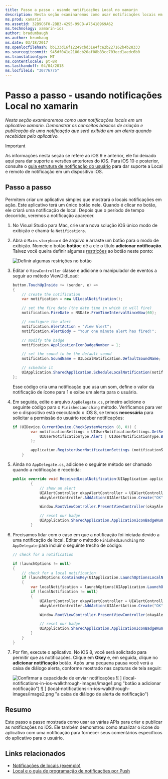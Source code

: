 ```yaml
---
title: Passo a passo - usando notificações Local no xamarin
description: Nesta seção examinaremos como usar notificações locais em um aplicativo xamarin. Demonstrar os conceitos básicos de criação e publicação de uma notificação que será exibida em um alerta quando recebidas pelo aplicativo.
ms.prod: xamarin
ms.assetid: 32B9C6F0-2BB3-4295-99CB-A75418969A62
ms.technology: xamarin-ios
author: bradumbaugh
ms.author: brumbaug
ms.date: 03/18/2017
ms.openlocfilehash: bb133d16f12249cbd31e4fce2b227162b4b28333
ms.sourcegitcommit: 945df041e2180cb20af08b83cc703ecd1aedc6b0
ms.translationtype: MT
ms.contentlocale: pt-BR
ms.lasthandoff: 04/04/2018
ms.locfileid: "30776775"
---
```

# <a name="walkthrough---using-local-notifications-in-xamarinios"></a>Passo a passo - usando notificações Local no xamarin

_Nesta seção examinaremos como usar notificações locais em um aplicativo xamarin. Demonstrar os conceitos básicos de criação e publicação de uma notificação que será exibida em um alerta quando recebidas pelo aplicativo._

> [!IMPORTANT]
> As informações nesta seção se refere ao iOS 9 e anterior, ele foi deixado aqui para dar suporte a versões anteriores do iOS. Para iOS 10 e posterior, consulte o [guia estrutura de notificação do usuário](~/ios/platform/user-notifications/index.md) para dar suporte a Local e remoto de notificação em um dispositivo iOS.

## <a name="walkthrough"></a>Passo a passo

Permitem criar um aplicativo simples que mostrará o locais notificações em ação. Este aplicativo terá um único botão nele. Quando é clicar no botão, ele criará uma notificação de local. Depois que o período de tempo decorrido, veremos a notificação aparecer.


1. No Visual Studio para Mac, crie uma nova solução iOS único modo de exibição e chamá-la `Notifications`.
1. Abra o `Main.storyboard` de arquivo e arraste um botão para o modo de exibição. Nomeie o botão **botão**e dê a ele o título **adicionar notificação**. Talvez você queira definir algumas [restrições](~/ios/user-interface/designer/designer-auto-layout.md) ao botão neste ponto: 

    ![](local-notifications-in-ios-walkthrough-images/image3.png "Definir algumas restrições no botão")
1. Editar o `ViewController` classe e adicione o manipulador de eventos a seguir ao método ViewDidLoad:

    ```csharp
    button.TouchUpInside += (sender, e) =>
    {
        // create the notification
        var notification = new UILocalNotification();

        // set the fire date (the date time in which it will fire)
        notification.FireDate = NSDate.FromTimeIntervalSinceNow(60);

        // configure the alert
        notification.AlertAction = "View Alert";
        notification.AlertBody = "Your one minute alert has fired!";

        // modify the badge
        notification.ApplicationIconBadgeNumber = 1;

        // set the sound to be the default sound
        notification.SoundName = UILocalNotification.DefaultSoundName;

        // schedule it
        UIApplication.SharedApplication.ScheduleLocalNotification(notification);
    };
    ```

    Esse código cria uma notificação que usa um som, define o valor da notificação de ícone para 1 e exibe um alerta para o usuário.

1. Em seguida, edite o arquivo `AppDelegate.cs`, primeiro adicione o seguinte código para o `FinishedLaunching` método. Verificamos para ver se o dispositivo está executando o iOS 8, se temos **necessária** para solicitar a permissão do usuário receber notificações:

    ```csharp
    if (UIDevice.CurrentDevice.CheckSystemVersion (8, 0)) {
            var notificationSettings = UIUserNotificationSettings.GetSettingsForTypes (
                UIUserNotificationType.Alert | UIUserNotificationType.Badge | UIUserNotificationType.Sound, null
            );

            application.RegisterUserNotificationSettings (notificationSettings);
        }
    ```

1. Ainda no `AppDelegate.cs`, adicione o seguinte método ser chamado quando a notificação é recebida:

    ```csharp
    public override void ReceivedLocalNotification(UIApplication application, UILocalNotification notification)
            {
                // show an alert
                UIAlertController okayAlertController = UIAlertController.Create(notification.AlertAction, notification.AlertBody, UIAlertControllerStyle.Alert);
                okayAlertController.AddAction(UIAlertAction.Create("OK", UIAlertActionStyle.Default, null));

                Window.RootViewController.PresentViewController(okayAlertController, true, null);

                // reset our badge
                UIApplication.SharedApplication.ApplicationIconBadgeNumber = 0;
            }

    ```

1. Precisamos lidar com o caso em que a notificação foi iniciada devido a uma notificação de local. Editar o método `FinishedLaunching` no `AppDelegate` para incluir o seguinte trecho de código:


    ```csharp
    // check for a notification

    if (launchOptions != null)
    {
        // check for a local notification
        if (launchOptions.ContainsKey(UIApplication.LaunchOptionsLocalNotificationKey))
        {
            var localNotification = launchOptions[UIApplication.LaunchOptionsLocalNotificationKey] as UILocalNotification;
            if (localNotification != null)
            {
                UIAlertController okayAlertController = UIAlertController.Create(localNotification.AlertAction, localNotification.AlertBody, UIAlertControllerStyle.Alert);
                okayAlertController.AddAction(UIAlertAction.Create("OK", UIAlertActionStyle.Default, null));

                Window.RootViewController.PresentViewController(okayAlertController, true, null);

                // reset our badge
                UIApplication.SharedApplication.ApplicationIconBadgeNumber = 0;
            }
        }
    }

    ```

1. Por fim, execute o aplicativo. No iOS 8, você será solicitado para permitir que as notificações. Clique em **Okey** e, em seguida, clique no **adicionar notificação** botão. Após uma pequena pausa você verá a caixa de diálogo alerta, conforme mostrado nas capturas de tela seguir:

    ![](local-notifications-in-ios-walkthrough-images/image0.png "Confirmar a capacidade de enviar notificações") ![ ] (local-notifications-in-ios-walkthrough-images/image1.png "botão a adicionar notificação") ![ ] (local-notifications-in-ios-walkthrough-images/image2.png "a caixa de diálogo de alerta de notificação")

## <a name="summary"></a>Resumo

Este passo a passo mostrada como usar as várias APIs para criar e publicar as notificações no iOS. Ele também demonstrou como atualizar o ícone do aplicativo com uma notificação para fornecer seus comentários específicos do aplicativo para o usuário.


## <a name="related-links"></a>Links relacionados

- [Notificações de locais (exemplo)](https://developer.xamarin.com/samples/monotouch/LocalNotifications)
- [Local e o guia de programação de notificações por Push](https://developer.apple.com/library/prerelease/content/documentation/NetworkingInternet/Conceptual/RemoteNotificationsPG/)
